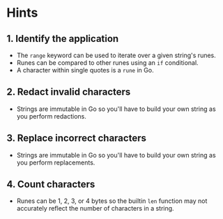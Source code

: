 # Hints

## 1. Identify the application

- The `range` keyword can be used to iterate over a given string's runes.
- Runes can be compared to other runes using an `if` conditional.
- A character within single quotes is a `rune` in Go.

## 2. Redact invalid characters

- Strings are immutable in Go so you'll have to build your own string as you perform redactions.

## 3. Replace incorrect characters

- Strings are immutable in Go so you'll have to build your own string as you perform replacements.

## 4. Count characters

- Runes can be 1, 2, 3, or 4 bytes so the builtin `len` function may not accurately reflect the number of characters in a string.
